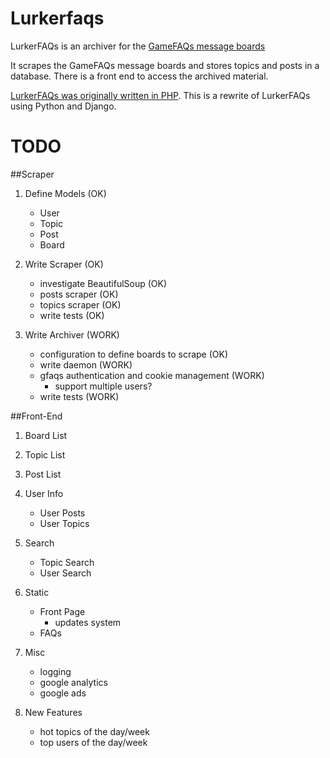 Lurkerfaqs
==========
LurkerFAQs is an archiver for the [GameFAQs message
boards](http://www.gamefaqs.com/boards)

It scrapes the GameFAQs message boards and stores topics and posts in a
database. There is a front end to access the archived material.

[LurkerFAQs was originally written in PHP](http://www.lurkerfaqs.com). This is a rewrite of LurkerFAQs using
Python and Django.


TODO
====
##Scraper
1. Define Models (OK)
    - User
    - Topic
    - Post
    - Board

2. Write Scraper (OK)
    - investigate BeautifulSoup (OK)
    - posts scraper (OK)
    - topics scraper (OK)
    - write tests (OK)

3. Write Archiver (WORK)
    - configuration to define boards to scrape (OK)
    - write daemon (WORK)
    - gfaqs authentication and cookie management (WORK)
        - support multiple users?
    - write tests (WORK)

##Front-End
1. Board List

2. Topic List

3. Post List

4. User Info
    - User Posts
    - User Topics

5. Search
    - Topic Search
    - User Search

6. Static
    - Front Page
        - updates system
    - FAQs     

7. Misc
    - logging 
    - google analytics
    - google ads

8. New Features
    - hot topics of the day/week
    - top users of the day/week
